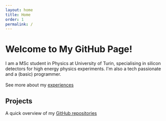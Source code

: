 ```yaml
---
layout: home
title: Home
order: 1
permalink: /
---
```

# Welcome to My GitHub Page!

I am a MSc student in Physics at University of Turin, specialising in silicon detectors for high energy physics experiments. I'm also a tech passionate and a (basic) programmer.<br><br>
See more about my [experiences](/about/)

## Projects
A quick overview of my [GitHub repositories](/projects/)
